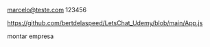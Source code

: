 marcelo@teste.com
123456

https://github.com/bertdelaspeed/LetsChat_Udemy/blob/main/App.js

montar empresa